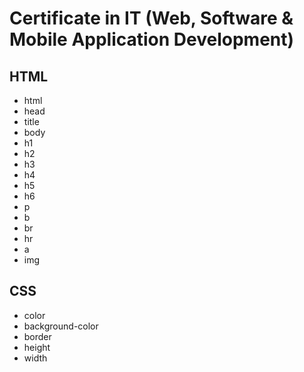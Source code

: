 # Certificate in IT (Web, Software & Mobile Application Development) # 

## HTML ##
* html
* head
* title
* body
* h1
* h2
* h3
* h4
* h5
* h6
* p
* b
* br
* hr
* a
* img

## CSS ##
* color
* background-color
* border
* height
* width